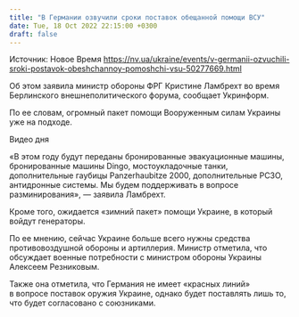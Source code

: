 ```yaml
---
title: "В Германии озвучили сроки поставок обещанной помощи ВСУ"
date: Tue, 18 Oct 2022 22:15:00 +0300
draft: false
---
```

Источник: Новое Время https://nv.ua/ukraine/events/v-germanii-ozvuchili-sroki-postavok-obeshchannoy-pomoshchi-vsu-50277669.html


 Об этом заявила министр обороны ФРГ Кристине Ламбрехт во время Берлинского внешнеполитического форума, сообщает Укринформ.

По ее словам, огромный пакет помощи Вооруженным силам Украины уже на подходе.

 Видео дня   

«В этом году будут переданы бронированные эвакуационные машины, бронированные машины Dingo, мостоукладочные танки, дополнительные гаубицы Panzerhaubitze 2000, дополнительные РСЗО, антидронные системы. Мы будем поддерживать в вопросе разминирования», — заявила Ламбрехт.

Кроме того, ожидается «зимний пакет» помощи Украине, в который войдут генераторы.

По ее мнению, сейчас Украине больше всего нужны средства противовоздушной обороны и артиллерия. Министр отметила, что обсуждает военные потребности с министром обороны Украины Алексеем Резниковым.

Также она отметила, что Германия не имеет «красных линий» в вопросе поставок оружия Украине, однако будет поставлять лишь то, что будет согласовано с союзниками.
